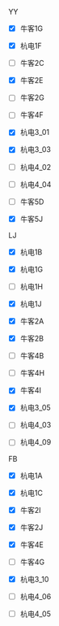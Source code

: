 YY

- [x] 牛客1G
- [x] 杭电1F
- [ ] 牛客2C
- [x] 牛客2E
- [ ] 牛客2G
- [ ] 牛客4F
- [x] 杭电3_01
- [x] 杭电3_03
- [ ] 杭电4_02
- [ ] 杭电4_04
- [ ] 牛客5D
- [x] 牛客5J



LJ

- [x] 杭电1B
- [x] 杭电1G
- [ ] 杭电1H
- [x] 杭电1J
- [x] 牛客2A
- [x] 牛客2B
- [ ] 牛客4B
- [ ] 牛客4H
- [x] 牛客4I
- [x] 杭电3_05
- [ ] 杭电4_03
- [ ] 杭电4_09





FB
- [x] 杭电1A
- [x] 杭电1C
- [x] 牛客2I
- [x] 牛客2J
- [x] 牛客4E
- [ ] 牛客4G
- [x] 杭电3_10
- [ ] 杭电4_06
- [ ] 杭电4_05

